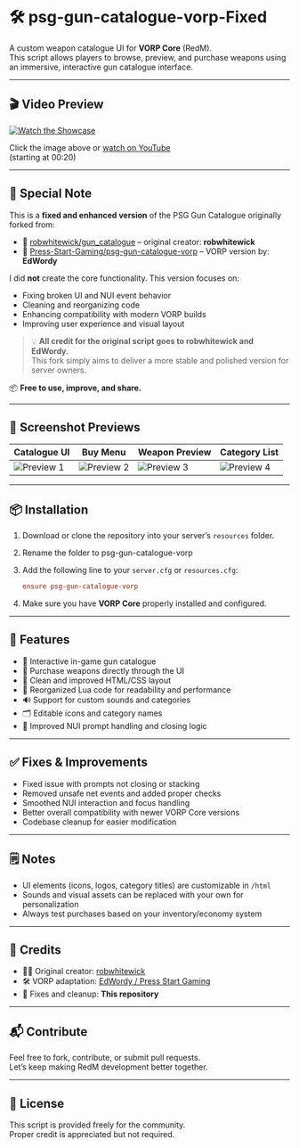 # 🛠️ psg-gun-catalogue-vorp-Fixed

A custom weapon catalogue UI for **VORP Core** (RedM).  
This script allows players to browse, preview, and purchase weapons using an immersive, interactive gun catalogue interface.

---

## 🎬 Video Preview

[![Watch the Showcase](https://img.youtube.com/vi/Lac_VgkMXSk/0.jpg)](https://youtu.be/Lac_VgkMXSk?si=SbsdxmYHkLg0F4YO&t=20)

Click the image above or [watch on YouTube](https://youtu.be/Lac_VgkMXSk?si=SbsdxmYHkLg0F4YO&t=20)  
(starting at 00:20)

---

## 📝 Special Note

This is a **fixed and enhanced version** of the PSG Gun Catalogue originally forked from:

- 🔗 [robwhitewick/gun_catalogue](https://github.com/robwhitewick/gun_catalogue) – original creator: **robwhitewick**
- 🔗 [Press-Start-Gaming/psg-gun-catalogue-vorp](https://github.com/Press-Start-Gaming/psg-gun-catalogue-vorp) – VORP version by: **EdWordy**

I did **not** create the core functionality. This version focuses on:

- Fixing broken UI and NUI event behavior
- Cleaning and reorganizing code
- Enhancing compatibility with modern VORP builds
- Improving user experience and visual layout

> 💡 **All credit for the original script goes to robwhitewick and EdWordy.**  
> This fork simply aims to deliver a more stable and polished version for server owners.

📦 **Free to use, improve, and share.**

---

## 📸 Screenshot Previews

| Catalogue UI | Buy Menu | Weapon Preview | Category List |
|--------------|----------|----------------|----------------|
| ![Preview 1](https://files.catbox.moe/92qh04.png) | ![Preview 2](https://files.catbox.moe/hwkg84.png) | ![Preview 3](https://files.catbox.moe/n8mm6a.png) | ![Preview 4](https://files.catbox.moe/4091j2.png) |

---

## 📦 Installation

1. Download or clone the repository into your server’s `resources` folder.
2. Rename the folder to psg-gun-catalogue-vorp
3. Add the following line to your `server.cfg` or `resources.cfg`:

    ```cfg
    ensure psg-gun-catalogue-vorp
    ```

4. Make sure you have **VORP Core** properly installed and configured.

---

## 🔧 Features

- 📖 Interactive in-game gun catalogue
- 💸 Purchase weapons directly through the UI
- 🎨 Clean and improved HTML/CSS layout
- 🧼 Reorganized Lua code for readability and performance
- 🔊 Support for custom sounds and categories
- 🗂️ Editable icons and category names
- 🧠 Improved NUI prompt handling and closing logic

---

## ✅ Fixes & Improvements

- Fixed issue with prompts not closing or stacking
- Removed unsafe net events and added proper checks
- Smoothed NUI interaction and focus handling
- Better overall compatibility with newer VORP Core versions
- Codebase cleanup for easier modification

---

## 🗒️ Notes

- UI elements (icons, logos, category titles) are customizable in `/html`
- Sounds and visual assets can be replaced with your own for personalization
- Always test purchases based on your inventory/economy system

---

## 🤝 Credits

- 👨‍💻 Original creator: [robwhitewick](https://github.com/robwhitewick)
- 🛠️ VORP adaptation: [EdWordy / Press Start Gaming](https://github.com/Press-Start-Gaming/psg-gun-catalogue-vorp)
- 🔧 Fixes and cleanup: **This repository**

---

## 📬 Contribute

Feel free to fork, contribute, or submit pull requests.  
Let’s keep making RedM development better together.

---

## 🪪 License

This script is provided freely for the community.  
Proper credit is appreciated but not required.

